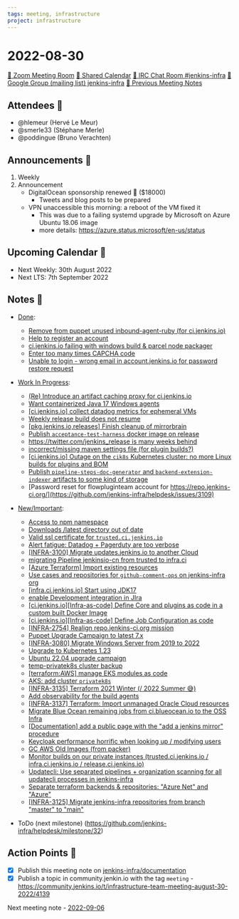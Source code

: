 ```yaml
---
tags: meeting, infrastructure
project: infrastructure
---
```

<!-- markdownlint-disable MD026-->

# 2022-08-30

[:movie_camera: Zoom Meeting Room](https://zoom.us/j/92454301214?pwd=aEVoUi9EanpaakN3L1ZxRlpDQk5Ddz09)
[:calendar: Shared Calendar](https://jenkins.io/event-calendar/)
[:speech_balloon: IRC Chat Room #jenkins-infra](https://jenkins.io/chat/#jenkins-infra)
[:email: Google Group (mailing list) jenkins-infra](https://groups.google.com/g/jenkins-infra)
[🧠 Previous Meeting Notes](https://github.com/jenkins-infra/documentation/blob/main/meetings/2022-08-23.md)

## Attendees 👥

* @hlemeur (Hervé Le Meur)
* @smerle33 (Stéphane Merle)
* @poddingue (Bruno Verachten)

## Announcements :loudspeaker:

1. Weekly 
2. Announcement
    - DigitalOcean sponsorship renewed :tada: ($18000)
        - Tweets and blog posts to be prepared
    - VPN unaccessible this morning: a reboot of the VM fixed it
        - This was due to a failing systemd upgrade by Microsoft on Azure Ubuntu 18.06 image
        - more details: https://azure.status.microsoft/en-us/status

## Upcoming Calendar 📆

* Next Weekly: 30th August 2022
* Next LTS: 7th September 2022

## Notes :book:

* [Done](https://github.com/jenkins-infra/helpdesk/milestone/31?closed=1):
  * [Remove from puppet unused inbound-agent-ruby (for ci.jenkins.io)](https://github.com/jenkins-infra/helpdesk/issues/3111)
  * [Help to register an account](https://github.com/jenkins-infra/helpdesk/issues/3112)
  * [ci.jenkins.io failing with windows build & parcel node packager](https://github.com/jenkins-infra/helpdesk/issues/3105)
  * [Enter too many times CAPCHA code](https://github.com/jenkins-infra/helpdesk/issues/3103)
  * [Unable to login - wrong email in account.jenkins.io for password restore request](https://github.com/jenkins-infra/helpdesk/issues/3107)

* [Work In Progress](https://github.com/jenkins-infra/helpdesk/milestone/31):
  * [(Re) Introduce an artifact caching proxy for ci.jenkins.io](https://github.com/jenkins-infra/helpdesk/issues/2752)
  * [Want containerized Java 17 Windows agents](https://github.com/jenkins-infra/helpdesk/issues/2822)
  * [[ci.jenkins.io] collect datadog metrics for ephemeral VMs](https://github.com/jenkins-infra/helpdesk/issues/2980)
  * [Weekly release build does not resume](https://github.com/jenkins-infra/helpdesk/issues/2925)
  * [[pkg.jenkins.io,releases] Finish cleanup of mirrorbrain](https://github.com/jenkins-infra/helpdesk/issues/2970)
  * [Publish `acceptance-test-harness` docker image on release](https://github.com/jenkins-infra/helpdesk/issues/3084)
  * [https://twitter.com/jenkins_release is many weeks behind](https://github.com/jenkins-infra/helpdesk/issues/3085)
  * [incorrect/missing maven settings file (for plugin builds?)](https://github.com/jenkins-infra/helpdesk/issues/3101)
  * [[ci.jenkins.io] Outage on the `cik8s` Kubernetes cluster: no more Linux builds for plugins and BOM](https://github.com/jenkins-infra/helpdesk/issues/3110)
  * [Publish `pipeline-steps-doc-generator` and `backend-extension-indexer` artifacts to some kind of storage](https://github.com/jenkins-infra/helpdesk/issues/3087)
  * [Password reset for flowpluginteam account for https://repo.jenkins-ci.org/](https://github.com/jenkins-infra/helpdesk/issues/3109)

* [New/Important](https://github.com/jenkins-infra/helpdesk/milestone/10):
  * [Access to npm namespace](https://github.com/jenkins-infra/helpdesk/issues/3067)
  * [Downloads /latest directory out of date](https://github.com/jenkins-infra/helpdesk/issues/3034)
  * [Valid ssl certificate for `trusted.ci.jenkins.io`](https://github.com/jenkins-infra/helpdesk/issues/3091)
  * [Alert fatigue: Datadog + Pagerduty are too verbose](https://github.com/jenkins-infra/helpdesk/issues/3068)
  * [[INFRA-3100] Migrate updates.jenkins.io to another Cloud](https://github.com/jenkins-infra/helpdesk/issues/2649)
  * [migrating Pipeline jenkinsio-cn from trusted to infra.ci](https://github.com/jenkins-infra/helpdesk/issues/3086)
  * [[Azure Terraform] Import existing resources](https://github.com/jenkins-infra/helpdesk/issues/2981)
  * [Use cases and repositories for `github-comment-ops` on jenkins-infra org](https://github.com/jenkins-infra/helpdesk/issues/3074)
  * [[infra.ci.jenkins.io] Start using JDK17](https://github.com/jenkins-infra/helpdesk/issues/3072)
  * [enable Development integration in JIra](https://github.com/jenkins-infra/helpdesk/issues/2985)
  * [[ci.jenkins.io][Infra-as-code] Define Core and plugins as code in a custom built Docker Image](https://github.com/jenkins-infra/helpdesk/issues/3070)
  * [[ci.jenkins.io][Infra-as-code] Define Job Configuration as code](https://github.com/jenkins-infra/helpdesk/issues/3071)
  * [[INFRA-2754] Realign repo.jenkins-ci.org mission](https://github.com/jenkins-infra/helpdesk/issues/2322)
  * [Puppet Upgrade Campaign to latest 7.x](https://github.com/jenkins-infra/helpdesk/issues/3058)
  * [[INFRA-3080]  Migrate Windows Server from 2019 to 2022](https://github.com/jenkins-infra/helpdesk/issues/2629)
  * [Upgrade to Kubernetes 1.23](https://github.com/jenkins-infra/helpdesk/issues/3053)
  * [Ubuntu 22.04 upgrade campaign](https://github.com/jenkins-infra/helpdesk/issues/2982)
  * [temp-privatek8s cluster backup](https://github.com/jenkins-infra/helpdesk/issues/2976)
  * [[terraform:AWS] manage EKS modules as code](https://github.com/jenkins-infra/helpdesk/issues/3022)
  * [AKS: add cluster `privatek8s`](https://github.com/jenkins-infra/helpdesk/issues/2844)
  * [[INFRA-3135] Terraform 2021 Winter (/ 2022 Summer 😅)](https://github.com/jenkins-infra/helpdesk/issues/2680)
  * [Add observability for the build agents](https://github.com/jenkins-infra/helpdesk/issues/2769)
  * [[INFRA-3137] Terraform: Import unmanaged Oracle Cloud resources](https://github.com/jenkins-infra/helpdesk/issues/2682)
  * [Migrate Blue Ocean remaining jobs from ci.blueocean.io to the OSS Infra](https://github.com/jenkins-infra/helpdesk/issues/2954)
  * [[Documentation] add a public page with the "add a jenkins mirror" procedure](https://github.com/jenkins-infra/helpdesk/issues/2953)
  * [Keycloak performance horrific when looking up / modifying users](https://github.com/jenkins-infra/helpdesk/issues/2915)
  * [GC AWS Old Images (from packer)](https://github.com/jenkins-infra/helpdesk/issues/2846)
  * [Monitor builds on our private instances (trusted.ci.jenkins.io / infra.ci.jenkins.io / release.ci.jenkins.io)](https://github.com/jenkins-infra/helpdesk/issues/2843)
  * [Updatecli: Use separated pipelines + organization scanning for all updatecli processes in jenkins-infra](https://github.com/jenkins-infra/helpdesk/issues/2778)
  * [Separate terraform backends & repositories: "Azure Net" and "Azure"](https://github.com/jenkins-infra/helpdesk/issues/2924)
  * [[INFRA-3125] Migrate jenkins-infra repositories from branch "master" to "main"](https://github.com/jenkins-infra/helpdesk/issues/2671)

* ToDo (next milestone) (https://github.com/jenkins-infra/helpdesk/milestone/32)

## Action Points :muscle:

<!-- How To: https://github.com/jenkins-infra/runbooks/tree/main/meetings -->

* [x] Publish this meeting note on [jenkins-infra/documentation](https://github.com/jenkins-infra/documentation) 
* [x] Publish a topic in community.jenkin.io with the tag `meeting` - https://community.jenkins.io/t/infrastructure-team-meeting-august-30-2022/4139

Next meeting note - [2022-09-06](https://github.com/jenkins-infra/documentation/blob/main/meetings/2022-09-06.md) 